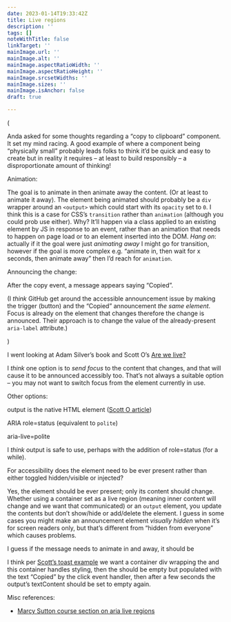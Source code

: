 ```yaml
---
date: 2023-01-14T19:33:42Z
title: Live regions
description: ''
tags: []
noteWithTitle: false
linkTarget: ''
mainImage.url: ''
mainImage.alt: ''
mainImage.aspectRatioWidth: ''
mainImage.aspectRatioHeight: ''
mainImage.srcsetWidths: ''
mainImage.sizes: ''
mainImage.isAnchor: false
draft: true

---
```

(

Anda asked for some thoughts regarding a “copy to clipboard” component. It set my mind racing. A good example of where a component being “physically small” probably leads folks to think it’d be quick and easy to create but in reality it requires – at least to build responsibly – a disproportionate amount of thinking!

Animation:

The goal is to animate in then animate away the content. (Or at least to animate it away). The element being animated should probably be a `div` wrapper around an `<output>` which could start with its `opacity` set to `0`. I think this is a case for CSS’s `transition` rather than `animation` (although you could prob use either). Why? It’ll happen via a class applied to an existing element by JS in response to an event, rather than an animation that needs to happen on page load or to an element inserted into the DOM. _Hang on_: actually if it the goal were just _animating away_ I might go for transition, however if the goal is more complex e.g. “animate in, then wait for x seconds, then animate away” then I’d reach for `animation`.

Announcing the change:

After the copy event, a message appears saying “Copied”. 

(I _think_ GitHub get around the accessible announcement issue by making the trigger (button) and the “Copied” announcement _the same element_. Focus is already on the element that changes therefore the change is announced. Their approach is to change the value of the already-present `aria-label` attribute.)

)

I went looking at Adam Silver’s book and Scott O’s [Are we live?](https://www.scottohara.me/blog/2022/02/05/are-we-live.html)

I _think_ one option is to _send focus_ to the content that changes, and that will cause it to be announced accessibly too. That’s not always a suitable option – you may not want to switch focus from the element currently in use.

Other options:

output is the native HTML element ([Scott O article](https://www.scottohara.me/blog/2019/07/10/the-output-element.html))

ARIA role=status (equivalent to `polite`)

aria-live=polite

I _think_ output is safe to use, perhaps with the addition of role=status (for a while).

For accessibility does the element need to be ever present rather than either toggled hidden/visible or injected?

Yes, the element should be ever present; only its content should change. Whether using a container set as a live region (meaning inner content will change and we want that communicated) or an `output` element, you update the contents but don’t show/hide or add/delete the element. I guess in some cases you might make an announcement element _visually hidden_ when it’s for screen readers only, but that’s different from “hidden from everyone” which causes problems.

I guess if the message needs to animate in and away, it should be 

I think per [Scott’s toast example](https://scottaohara.github.io/tests/html-output/toastput-aria.html) we want a container div wrapping the <output> and this container handles styling, then the <output> should be empty but populated with the text “Copied” by the click event handler, then after a few seconds the output’s textContent should be set to empty again.

Misc references:

* [Marcy Sutton course section on aria live regions](https://frontendmasters.com/courses/javascript-accessibility/announcements-with-aria-live-regions/) 